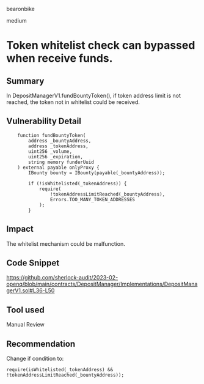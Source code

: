 bearonbike

medium

# Token whitelist check can bypassed when receive funds.

## Summary
In DepositManagerV1.fundBountyToken(), if token address limit is not reached, the token not in whitelist could be received.

## Vulnerability Detail
```solidity
    function fundBountyToken(
        address _bountyAddress,
        address _tokenAddress,
        uint256 _volume,
        uint256 _expiration,
        string memory funderUuid
    ) external payable onlyProxy {
        IBounty bounty = IBounty(payable(_bountyAddress));

        if (!isWhitelisted(_tokenAddress)) {
            require(
                !tokenAddressLimitReached(_bountyAddress),
                Errors.TOO_MANY_TOKEN_ADDRESSES
            );
        }
```

## Impact

The whitelist mechanism could be malfunction.

## Code Snippet
https://github.com/sherlock-audit/2023-02-openq/blob/main/contracts/DepositManager/Implementations/DepositManagerV1.sol#L36-L50

## Tool used

Manual Review

## Recommendation

Change if condition to:
```solidity
require(isWhitelisted(_tokenAddress) && !tokenAddressLimitReached(_bountyAddress));
```